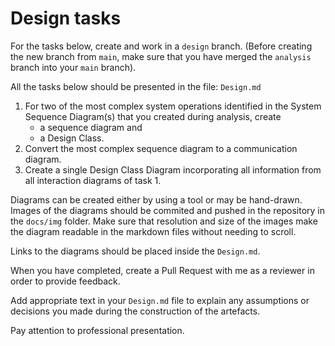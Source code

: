 # Design tasks

For the tasks below, create and work in a `design` branch. (Before creating the new branch from `main`, make sure that you have merged the `analysis` branch into your `main` branch).

All the tasks below should be presented in the file: `Design.md`

1. For two of the most complex system operations identified in the System Sequence Diagram(s) that you created during analysis, create 
    - a sequence diagram and 
    - a Design Class.
2. Convert the most complex sequence diagram to a communication diagram.
3. Create a single Design Class Diagram incorporating all information from all interaction diagrams of task 1.

Diagrams can be created either by using a tool or may be hand-drawn. Images of the diagrams should be commited and pushed in the repository in the `docs/img` folder. Make sure that resolution and size of the images make the diagram readable in the markdown files without needing to scroll.

Links to the diagrams should be placed inside the `Design.md`.  

When you have completed, create a Pull Request with me as a reviewer in order to provide feedback.

Add appropriate text in your `Design.md` file to explain any assumptions or decisions you made during the construction of the artefacts.

Pay attention to professional presentation.
